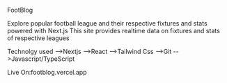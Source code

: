 FootBlog

Explore popular football league and their respective fixtures and stats powered with Next.js
This site provides realtime data on fixtures and stats of respective leagues

Technolgy used
-->Nextjs
-->React
-->Tailwind Css
-->Git
-->Javascript/TypeScript

Live On:<a src="footblog.vercel.app">footblog.vercel.app</a>